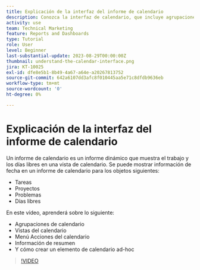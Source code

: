 ```yaml
---
title: Explicación de la interfaz del informe de calendario
description: Conozca la interfaz de calendario, que incluye agrupaciones de calendario, vistas y acciones.
activity: use
team: Technical Marketing
feature: Reports and Dashboards
type: Tutorial
role: User
level: Beginner
last-substantial-update: 2023-08-29T00:00:00Z
thumbnail: understand-the-calendar-interface.png
jira: KT-10025
exl-id: dfe8e5b1-8b49-4a67-a64e-a20267813752
source-git-commit: 642a6107dd3afc8f010445aa5e71c8dfdb9636eb
workflow-type: tm+mt
source-wordcount: '0'
ht-degree: 0%

---
```


# Explicación de la interfaz del informe de calendario

Un informe de calendario es un informe dinámico que muestra el trabajo y los días libres en una vista de calendario. Se puede mostrar información de fecha en un informe de calendario para los objetos siguientes:

* Tareas
* Proyectos
* Problemas
* Días libres

En este vídeo, aprenderá sobre lo siguiente:

* Agrupaciones de calendario
* Vistas del calendario
* Menú Acciones del calendario
* Información de resumen
* Y cómo crear un elemento de calendario ad-hoc

>[!VIDEO](https://video.tv.adobe.com/v/3423318/?quality=12&learn=on)
